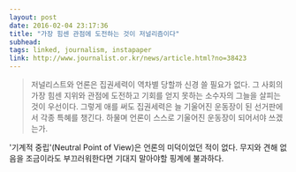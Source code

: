 ```yaml
---
layout: post
date: 2016-02-04 23:17:36
title: "가장 힘센 관점에 도전하는 것이 저널리즘이다"
subhead: 
tags: linked, journalism, instapaper
link: http://www.journalist.or.kr/news/article.html?no=38423
---
```



> 저널리스트와 언론은 집권세력이 역차별 당할까 신경 쓸 필요가 없다. 그 사회의 가장 힘센 지위와 관점에 도전하고 기회를 얻지 못하는 소수자의 그늘을 살피는 것이 우선이다. 그렇게 애를 써도 집권세력은 늘 기울어진 운동장이 된 선거판에서 각종 특혜를 챙긴다. 하물며 언론이 스스로 기울어진 운동장이 되어서야 쓰겠는가.

'기계적 중립'(Neutral Point of View)은 언론의 미덕이었던 적이 없다. 무지와 견해 없음을 조금이라도 부끄러워한다면 기대지 말아야할 핑계에 불과하다.